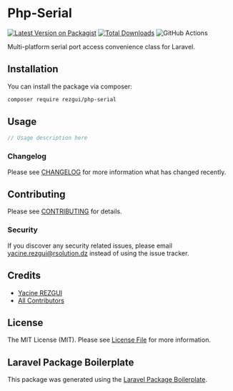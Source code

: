 # Php-Serial

[![Latest Version on Packagist](https://img.shields.io/packagist/v/rezgui/php-serial.svg?style=flat-square)](https://packagist.org/packages/rezgui/php-serial)
[![Total Downloads](https://img.shields.io/packagist/dt/rezgui/php-serial.svg?style=flat-square)](https://packagist.org/packages/rezgui/php-serial)
![GitHub Actions](https://github.com/rezgui/php-serial/actions/workflows/main.yml/badge.svg)

Multi-platform serial port access convenience class for Laravel.

## Installation

You can install the package via composer:

```bash
composer require rezgui/php-serial
```

## Usage

```php
// Usage description here
```

### Changelog

Please see [CHANGELOG](CHANGELOG.md) for more information what has changed recently.

## Contributing

Please see [CONTRIBUTING](CONTRIBUTING.md) for details.

### Security

If you discover any security related issues, please email yacine.rezgui@rsolution.dz instead of using the issue tracker.

## Credits

-   [Yacine REZGUI](https://github.com/rezgui)
-   [All Contributors](../../contributors)

## License

The MIT License (MIT). Please see [License File](LICENSE.md) for more information.

## Laravel Package Boilerplate

This package was generated using the [Laravel Package Boilerplate](https://laravelpackageboilerplate.com).

